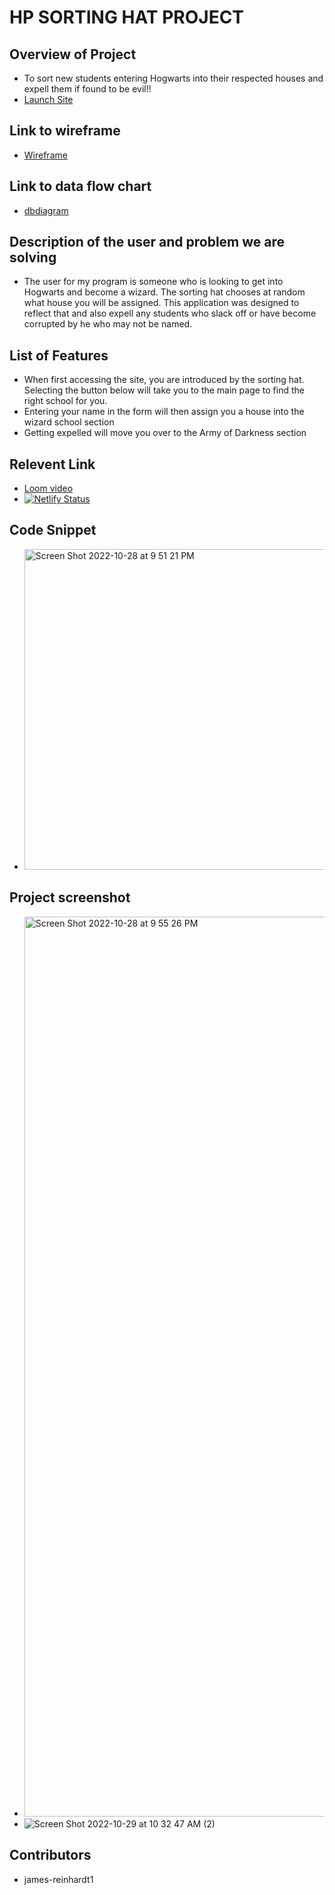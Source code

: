 # HP SORTING HAT PROJECT

## Overview of Project
- To sort new students entering Hogwarts into their respected houses and expell them if found to be evil!! 
- [Launch Site](http://127.0.0.1:8080/#)

## Link to wireframe
- [Wireframe](https://docs.google.com/presentation/d/1B3itkIAY1-uTx8GTdsQzDkCP_Pc6lojYEghlDPi7SRs/edit#slide=id.p)

## Link to data flow chart
- [dbdiagram](https://dbdiagram.io/d/6345ff7ef0018a1c5fe3392e)

## Description of the user and problem we are solving
- The user for my program is someone who is looking to get into Hogwarts and become a wizard. The sorting hat chooses at random what house you will be assigned. This application was designed to reflect that and also expell any students who slack off or have become corrupted by he who may not be named. 

## List of Features
- When first accessing the site, you are introduced by the sorting hat. Selecting the button below will take you to the main page to find the right school for you.
- Entering your name in the form will then assign you a house into the wizard school section
-  Getting expelled will move you over to the Army of Darkness section 

## Relevent Link
- [Loom video](https://www.loom.com/share/16a5ade3719a443ba369337cfd21713a)
- [![Netlify Status](https://api.netlify.com/api/v1/badges/f52bf5db-996b-4475-8c0d-2d9224229d01/deploy-status)](https://app.netlify.com/sites/sorting-hat-project-ch21/deploys)

## Code Snippet
- <img width="513" alt="Screen Shot 2022-10-28 at 9 51 21 PM" src="https://user-images.githubusercontent.com/113221015/198789424-fa47516a-bb79-4575-9543-05513ac37834.png">

## Project screenshot
- <img width="1440" alt="Screen Shot 2022-10-28 at 9 55 26 PM" src="https://user-images.githubusercontent.com/113221015/198792905-0d8590fa-2c86-4c8d-9592-fd0065743b40.png">
- ![Screen Shot 2022-10-29 at 10 32 47 AM (2)](https://user-images.githubusercontent.com/113221015/198840264-08e266c2-04f9-46a0-ada2-b0f26dc86793.png)




## Contributors 
- james-reinhardt1
































